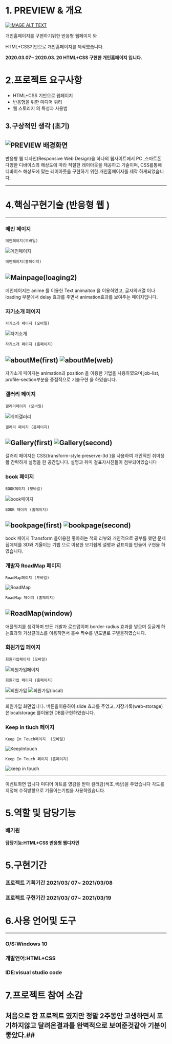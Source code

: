 # 1. **PREVIEW & 개요**
[![IMAGE ALT TEXT](https://user-images.githubusercontent.com/62824389/111893986-4b45a300-8a4a-11eb-9e1a-60ed238e8bc7.jpg)](https://www.youtube.com/watch?v=ukYkSyBNZZY "Video Title")

개인홈페이지를 구현하기위한 반응형 웹페이지 와  

HTML+CSS기반으로 개인홈페이지를 제작했습니다.

**2020.03.07~ 2020.03. 20  HTML+CSS 구현한 개인홈페이지 입니다.**

# 2.프로젝트 요구사항

- HTML+CSS 기반으로 웹페이지
- 반응형을 위한 미디어 쿼리
- 웹 스토리지 의 특성과 사용법

## 3.구상적인 생각 (초기)
![PREVIEW 배경화면](https://user-images.githubusercontent.com/62824389/111893818-b8583900-8a48-11eb-9a95-edeae2c81d20.jpg)
---
반응형 웹 디자인(Responsive Web Design)을 하나의 웹사이트에서 PC ,스마트폰 다양한 디바이스의 해상도에 따라 적절한 레이아웃을 제공하고 기술이며, CSS를통해 디바이스 해상도에 맞는 레이아웃을 구현하기 위한 개인홈페이지를 제작 하게되었습니다.

---
# 4.핵심구현기술 (반응형 웹 )

---

### 메인 페이지
```
메인페이지(모바일)
```
![메인페이지](https://user-images.githubusercontent.com/62824389/111894384-af1d9b00-8a4d-11eb-9072-715ebd66b983.gif)
```
메인페이지(홈페이지)
```
![Mainpage(loaging2)](https://user-images.githubusercontent.com/62824389/111894414-de340c80-8a4d-11eb-907c-9064d73c805f.gif)
---

메인페이지는  anime 를 이용한 Text animaiton 을 이용하였고,
글자의배열 이나 loading 부분에서 delay 효과를 주면서  animation효과를 보여주는 페이지입니다.

### 자기소개 페이지

```
자기소개 페이지 (모바일)
```
![자기소개](https://user-images.githubusercontent.com/62824389/111894477-63b7bc80-8a4e-11eb-9557-d2cf456c731e.gif)
```
자기소개 페이지 (홈페이지)
```
![aboutMe(first)](https://user-images.githubusercontent.com/62824389/111894505-7df19a80-8a4e-11eb-8ede-03c984c569c9.gif)
![aboutMe(web)](https://user-images.githubusercontent.com/62824389/111894515-8053f480-8a4e-11eb-96ce-5ae44f8a603f.gif)
---

자기소개 페이지는 animation과 position 을 이용한 기법을 사용하였으며  job-list, profile-section부분을 중점적으로 기술구현 을 하였습니다.

### 갤러리  페이지


```
갤러리페이지 (모바일)
```
![취미갤러리](https://user-images.githubusercontent.com/62824389/111894812-551ed480-8a51-11eb-8980-d5c58a7f3244.gif)
```
갤러리 페이지 (홈페이지)
```
![Gallery(first)](https://user-images.githubusercontent.com/62824389/111894804-3c162380-8a51-11eb-9d81-a3c5fe88827c.gif)
![Gallery(second)](https://user-images.githubusercontent.com/62824389/111894807-40424100-8a51-11eb-8379-6c77ce6c866f.gif)
---

갤러리 페이지는 CSS{transform-style:preserve-3d }을 사용하여 개인적인 취미생활 간략하게 설명을 한 공간입니다.  설명과 취미 겉표자사진들이 첨부되어있습니다

### book 페이지
```
BOOK페이지 (모바일)
```
![book페이지](https://user-images.githubusercontent.com/62824389/111894820-60720000-8a51-11eb-83d6-8a8e84f797b1.gif)
```
BOOK 페이지 (홈페이지)
```
![bookpage(first)](https://user-images.githubusercontent.com/62824389/111894825-6a93fe80-8a51-11eb-8c8f-8daaf3393def.gif)
![bookpage(second)](https://user-images.githubusercontent.com/62824389/111894826-6bc52b80-8a51-11eb-882a-6cb4c1d53ebe.gif)
---

book 페이지 Transform 을이용한 좋아하는 책의 리뷰와 개인적으로 공부를 했던 문제집예제를 3D와 기울이는 기법 으로  이용한 보기쉽게 설명과 겉표지를 만들어 구현을 하였습니다.

### 개발자 RoadMap 페이지
```
RoadMap페이지 (모바일)
```
![RoadMap](https://user-images.githubusercontent.com/62824389/111894836-88616380-8a51-11eb-8004-2414d1cd65e9.gif)
```
RoadMap 페이지 (홈페이지)
```
![RoadMap(window)](https://user-images.githubusercontent.com/62824389/111894833-826b8280-8a51-11eb-90ad-a235329a7c55.gif)
---

애플워치를 생각하며 만든  개발자 로드맵이며  border-radius  효과를 넣으며 둥글게 하는효과와  가상클래스를 이용하면서  홀수 짝수를 년도별로 구별을하였습니다.

### 회원가입 페이지
```
회원가입페이지 (모바일)
```
![회원가입페이지](https://user-images.githubusercontent.com/62824389/111894979-d2971480-8a52-11eb-9606-5ec5a8a5571a.gif)

```
회원가입 페이지 (홈페이지)
```
![회원가입](https://user-images.githubusercontent.com/62824389/111894992-f65a5a80-8a52-11eb-85e7-7f7a35291b26.gif)
![회원가입(local)](https://user-images.githubusercontent.com/62824389/111894994-f78b8780-8a52-11eb-8fc7-adb42267a8e4.gif)

---

회원가입 화면입니다. 버튼을이용하여 slide 효과를 주었고,  저장기록(web-storage)  은localstorage 를이용한 DB를구현하였습니다.

### Keep in tiuch 페이지

```
Keep In Touch페이지  (모바일)
```
![KeepIntouch](https://user-images.githubusercontent.com/62824389/111894982-df1b6d00-8a52-11eb-815a-1453176bc3ca.gif)

```
Keep In Touch 페이지 (홈페이지)
```
![keep in touch](https://user-images.githubusercontent.com/62824389/111895004-06723a00-8a53-11eb-865c-99208b2567d7.gif)

---

이벤트화면 입니다 미디어 아트를 영감을 받아 컬러감(색조,색상)을 주었습니다 각도를 지정해 수직방향으로 기울이는기법을 사용하였습니다.

# 5.역할 및 담당기능

### **배기원**

 **담당기능:HTML+CSS  반응형 웹디자인** 


# 5.구현기간

### 프로젝트 기획기간  2021/03/ 07~ 2021/03/08

### 프로젝트 구현기간  2021/03/ 07~ 2021/03/19

# 6.사용 언어및 도구

---

### O/S:Windows 10

### 개발언어:HTML+CSS

### IDE:visual studio code

# 7.프로젝트 참여 소감

## 처음으로 한 프로젝트 였지만 정말 2주동안 고생하면서 포기하지않고 달려온결과를 완벽적으로 보여준것같아 기분이 좋았다.##
